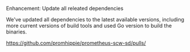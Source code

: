 Enhancement: Update all releated dependencies

We've updated all dependencies to the latest available versions, including more
current versions of build tools and used Go version to build the binaries.

https://github.com/promhippie/prometheus-scw-sd/pulls/
